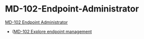 # MD-102-Endpoint-Administrator
[MD-102 Endpoint Administrator](https://learn.microsoft.com/en-us/training/courses/md-102t00)
  * ([MD-102 Explore endpoint management](https://learn.microsoft.com/en-us/training/paths/explore-endpoint-management/)

